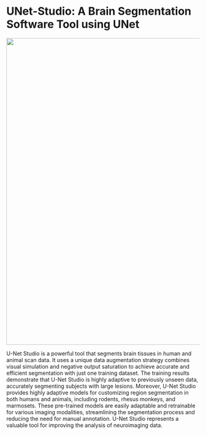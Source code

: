 # UNet-Studio: A Brain Segmentation Software Tool using UNet
 
<img src="https://user-images.githubusercontent.com/275569/233228920-b0bee64b-8bc1-4d56-b139-0dea185f8777.png" width="800"/>


U-Net Studio is a powerful tool that segments brain tissues in human and animal scan data. It uses a unique data augmentation strategy combines visual simulation and negative output saturation to achieve accurate and efficient segmentation with just one training dataset. The training results demonstrate that U-Net Studio is highly adaptive to previously unseen data, accurately segmenting subjects with large lesions. Moreover, U-Net Studio provides highly adaptive models for customizing region segmentation in both humans and animals, including rodents, rhesus monkeys, and marmosets. These pre-trained models are easily adaptable and retrainable for various imaging modalities, streamlining the segmentation process and reducing the need for manual annotation. U-Net Studio represents a valuable tool for improving the analysis of neuroimaging data.

